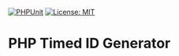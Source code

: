 [![PHPUnit](https://github.com/msng/timed-id/actions/workflows/phpunit.yml/badge.svg)](https://github.com/msng/string-helper/actions/workflows/timed-id/badge.svg)
[![License: MIT](https://img.shields.io/badge/License-MIT-yellow.svg)](https://opensource.org/licenses/MIT)

# PHP Timed ID Generator

